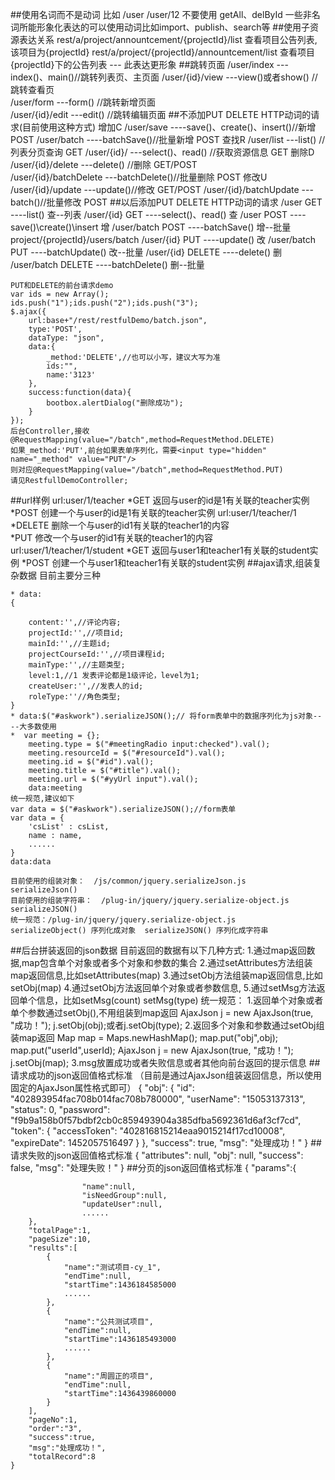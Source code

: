 ##使用名词而不是动词
	比如 /user    /user/12
	不要使用 getAll、delById
	一些非名词所能形象化表达的可以使用动词比如import、publish、search等
##使用子资源表达关系
  	rest/a/project/annountcement/{projectId}/list        查看项目公告列表,该项目为{projectId} 
  	rest/a/project/{projectId}/annountcement/list      查看项目{projectId}下的公告列表 --- 此表达更形象
##跳转页面
	/user/index                   ---index()、main()//跳转列表页、主页面
	/user/{id}/view               ---view()或者show() //跳转查看页  
	/user/form                    ---form()  //跳转新增页面             
	/user/{id}/edit               ---edit()   //跳转编辑页面
##不添加PUT DELETE  HTTP动词的请求(目前使用这种方式)
	增加C
	/user/save                  ----save()、create()、insert()//新增   POST
	/user/batch	      	   		----batchSave()//批量新增             POST
	查找R
	/user/list                ---list()          //列表分页查询        GET
	/user/{id}/               ---select()、read()      //获取资源信息   GET
	删除D
	/user/{id}/delete         ---delete() //删除                   GET/POST  
	/user/{id}/batchDelete    ---batchDelete()//批量删除				POST
	修改U
	/user/{id}/update         ---update()//修改					   GET/POST
	/user/{id}/batchUpdate    ---batch()//批量修改					POST
##以后添加PUT  DELETE  HTTP动词的请求
	/user                              GET      ----list()                  查--列表
	/user/{id}                         GET      ----select()、read()         查
	/user                              POST    ----save()\create()\insert   增
	/user/batch                        POST     ----batchSave()			     增--批量  project/{projectId}/users/batch
	/user/{id}                         PUT       ----update()               改
	/user/batch                        PUT       ----batchUpdate()          改--批量
	/user/{id}                         DELETE ----delete()                  删  
	/user/batch                        DELETE ----batchDelete() 			 	删--批量
	
	PUT和DELETE的前台请求demo
	var ids = new Array();
	ids.push("1");ids.push("2");ids.push("3");
	$.ajax({
		url:base+"/rest/restfulDemo/batch.json",
		type:'POST',
		dataType: "json",
		data:{
			_method:'DELETE',//也可以小写，建议大写为准
			ids:"",
			name:'3123'
		},
		success:function(data){
			bootbox.alertDialog("删除成功");
		}
	});
	后台Controller,接收
	@RequestMapping(value="/batch",method=RequestMethod.DELETE)
	如果_method:'PUT',前台如果表单序列化，需要<input type="hidden" name="_method" value="PUT"/>
	则对应@RequestMapping(value="/batch",method=RequestMethod.PUT)
	请见RestfullDemoController;
##url样例
	url:user/1/teacher
	*GET  返回与user的id是1有关联的teacher实例
	*POST 创建一个与user的id是1有关联的teacher实例
	url:user/1/teacher/1
	*DELETE 删除一个与user的id1有关联的teacher1的内容	
	*PUT    修改一个与user的id1有关联的teacher1的内容
	url:user/1/teacher/1/student
	*GET  返回与user1和teacher1有关联的student实例
	*POST 创建一个与user1和teacher1有关联的student实例
##ajax请求,组装复杂数据
	目前主要分三种

	* data:  
   	{

		content:'',//评论内容;
		projectId:'',//项目id;
		mainId:'',//主题id;
		projectCourseId:'',//项目课程id;
		mainType:'',//主题类型;
		level:1,//1 发表评论都是1级评论，level为1;
		createUser:'',//发表人的id;
		roleType:''//角色类型;
   	}
	* data:$("#askwork").serializeJSON();// 将form表单中的数据序列化为js对象----大多数使用
	*  var meeting = {};
		meeting.type = $("#meetingRadio input:checked").val();
		meeting.resourceId = $("#resourceId").val();
		meeting.id = $("#id").val();
		meeting.title = $("#title").val();
		meeting.url = $("#yyUrl input").val();
		data:meeting
	统一规范,建议如下
	var data = $("#askwork").serializeJSON();//form表单
	var data = {
		'csList' : csList,
		name : name,
		......
	}
	data:data 

	目前使用的组装对象：  /js/common/jquery.serializeJson.js             			serializeJson()
	目前使用的组装字符串：  /plug-in/jquery/jquery.serialize-object.js            	serializeJSON()
	统一规范：/plug-in/jquery/jquery.serialize-object.js     serializeObject() 序列化成对象  serializeJSON() 序列化成字符串
##后台拼装返回的json数据
	目前返回的数据有以下几种方式:
	1.通过map返回数据,map包含单个对象或者多个对象和参数的集合
	2.通过setAttributes方法组装map返回信息,比如setAttributes(map)
	3.通过setObj方法组装map返回信息,比如setObj(map)
	4.通过setObj方法返回单个对象或者参数信息,
	5.通过setMsg方法返回单个信息，比如setMsg(count)  setMsg(type)
	统一规范：
	1.返回单个对象或者单个参数通过setObj(),不用组装到map返回
	  AjaxJson j = new AjaxJson(true, "成功！");
	  j.setObj(obj);或者j.setObj(type);
    2.返回多个对象和参数通过setObj组装map返回
	  Map map = Maps.newHashMap();
	  map.put("obj",obj);
	  map.put("userId",userId);
	  AjaxJson j = new AjaxJson(true, "成功！");
	  j.setObj(map);
	3.msg放置成功或者失败信息或者其他向前台返回的提示信息
##请求成功的json返回值格式标准 （目前是通过AjaxJson组装返回信息，所以使用固定的AjaxJson属性格式即可）
	{
	    "obj": 
		{
        	"id": "402893954fac708b014fac708b780000",
        	"userName": "15053137313",
        	"status": 0,
        	"password": "f9b9a158b0f57bdbf2cb0c859493904a385dfba5692361d6af3cf7cd",
        	"token": {
            	"accessToken": "402816815214eaa9015214f17cd10008",
            	"expireDate": 1452057516497
			}
         },
	    "success": true,
	    "msg": "处理成功！"
	}
##请求失败的json返回值格式标准
	{
    	"attributes": null,
    	"obj": null,
    	"success": false,
    	"msg": "处理失败！"
	}
##分页的json返回值格式标准
	{
		"params":{
		
					"name":null,
					"isNeedGroup":null,
					"updateUser":null,
					......
		},
		"totalPage":1,
		"pageSize":10,
		"results":[
			{
				"name":"测试项目-cy_1",
				"endTime":null,
				"startTime":1436184585000
				......
			},
		    {	
				"name":"公共测试项目",
				"endTime":null,
				"startTime":1436185493000
				......
			},
		    {
				"name":"周圆正的项目",
				"endTime":null,
				"startTime":1436439860000
			}
		],
		"pageNo":1,
		"order":"3",
		"success":true,
		"msg":"处理成功！",
		"totalRecord":8
	}
